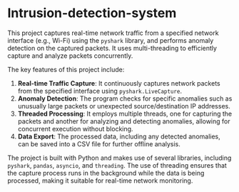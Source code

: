 # Intrusion-detection-system
This project captures real-time network traffic from a specified network interface (e.g., Wi-Fi) using the `pyshark` library, and performs anomaly detection on the captured packets. It uses multi-threading to efficiently capture and analyze packets concurrently. 

The key features of this project include:
1. **Real-time Traffic Capture**: It continuously captures network packets from the specified interface using `pyshark.LiveCapture`.
2. **Anomaly Detection**: The program checks for specific anomalies such as unusually large packets or unexpected source/destination IP addresses.
3. **Threaded Processing**: It employs multiple threads, one for capturing the packets and another for analyzing and detecting anomalies, allowing for concurrent execution without blocking.
4. **Data Export**: The processed data, including any detected anomalies, can be saved into a CSV file for further offline analysis.
   
The project is built with Python and makes use of several libraries, including `pyshark`, `pandas`, `asyncio`, and `threading`. The use of threading ensures that the capture process runs in the background while the data is being processed, making it suitable for real-time network monitoring.
